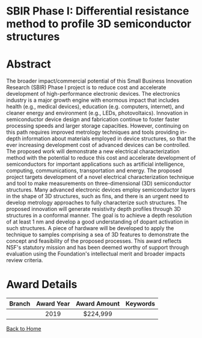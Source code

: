 
SBIR Phase I: Differential resistance method to profile 3D semiconductor structures
===================================================================================

# Abstract


The broader impact/commercial potential of this Small Business Innovation Research (SBIR) Phase I project is to reduce cost and accelerate development of high-performance electronic devices. The electronics industry is a major growth engine with enormous impact that includes health (e.g., medical devices), education (e.g. computers, internet), and cleaner energy and environment (e.g., LEDs, photovoltaics). Innovation in semiconductor device design and fabrication continue to foster faster processing speeds and larger storage capacities. However, continuing on this path requires improved metrology techniques and tools providing in-depth information about materials employed in device structures, so that the ever increasing development cost of advanced devices can be controlled. The proposed work will demonstrate a new electrical characterization method with the potential to reduce this cost and accelerate development of semiconductors for important applications such as artificial intelligence, computing, communications, transportation and energy. The proposed project targets development of a novel electrical characterization technique and tool to make measurements on three-dimensional (3D) semiconductor structures. Many advanced electronic devices employ semiconductor layers in the shape of 3D structures, such as fins, and there is an urgent need to develop metrology approaches to fully characterize such structures. The proposed innovation will generate resistivity depth profiles through 3D structures in a conformal manner. The goal is to achieve a depth resolution of at least 1 nm and develop a good understanding of dopant activation in such structures. A piece of hardware will be developed to apply the technique to samples comprising a sea of 3D features to demonstrate the concept and feasibility of the proposed processes. This award reflects NSF's statutory mission and has been deemed worthy of support through evaluation using the Foundation's intellectual merit and broader impacts review criteria.  

# Award Details

|Branch|Award Year|Award Amount|Keywords|
| :---: | :---: | :---: | :---: |
||2019|$224,999||
  
  


[Back to Home](https://github.com/chrischow/dod_sbir_awards/JT/#550)